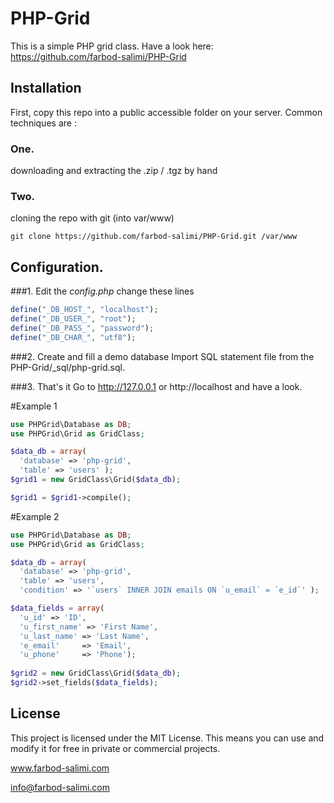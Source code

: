 PHP-Grid
========
This is a simple PHP grid class.
Have a look here: https://github.com/farbod-salimi/PHP-Grid


## Installation
First, copy this repo into a public accessible folder on your server.
Common techniques are : 

### One.
downloading and extracting the .zip / .tgz by hand

### Two.
cloning the repo with git (into var/www)

```
git clone https://github.com/farbod-salimi/PHP-Grid.git /var/www
```

## Configuration.
###1. Edit the *config.php*
change these lines
```php
define("_DB_HOST_", "localhost");
define("_DB_USER_", "root");
define("_DB_PASS_", "password");
define("_DB_CHAR_", "utf8");
```
###2. Create and fill a demo database
Import SQL statement file from the PHP-Grid/_sql/php-grid.sql.

###3. That's it
Go to http://127.0.0.1 or http://localhost and have a look. 

#Example 1
```php
use PHPGrid\Database as DB;
use PHPGrid\Grid as GridClass;

$data_db = array(
  'database' => 'php-grid',
  'table' => 'users' );
$grid1 = new GridClass\Grid($data_db);

$grid1 = $grid1->compile();
```

#Example 2
```php
use PHPGrid\Database as DB;
use PHPGrid\Grid as GridClass;

$data_db = array(
  'database' => 'php-grid',
  'table' => 'users',
  'condition' => '`users` INNER JOIN emails ON `u_email` = `e_id`' );

$data_fields = array(
  'u_id' => 'ID',
  'u_first_name' => 'First Name',
  'u_last_name' => 'Last Name',
  'e_email'		=> 'Email',
  'u_phone'		=> 'Phone');
	
$grid2 = new GridClass\Grid($data_db);
$grid2->set_fields($data_fields);
```


## License

This project is licensed under the MIT License.
This means you can use and modify it for free in private or commercial projects.

www.farbod-salimi.com

info@farbod-salimi.com
